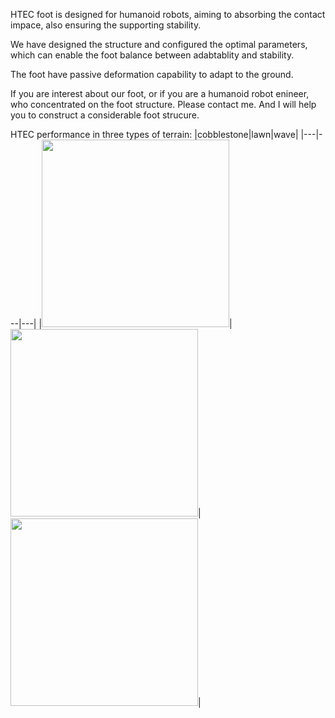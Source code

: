 HTEC foot is designed for humanoid robots, aiming to absorbing the contact impace, also ensuring the supporting stability.

We have designed the structure and configured the optimal parameters, which can enable the foot balance between adabtablity and stability.

The foot have passive deformation capability to adapt to the ground.

If you are interest about our foot, or if you are a humanoid robot enineer, who concentrated on the foot structure. Please contact me. And I will help you to construct a considerable foot strucure. 

HTEC performance in three types of terrain:
|cobblestone|lawn|wave|
|---|---|---|
|<img src="https://github.com/user-attachments/assets/f7361141-838a-45cf-a333-8e4768d20c29" width="300px" />|<img src="https://github.com/user-attachments/assets/a15c3983-53ae-4901-b816-fb3835865a71" width="300px" />|<img src="https://github.com/user-attachments/assets/c79468c3-a3b8-45e3-b749-75f76c017301" width="300px" />|
